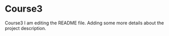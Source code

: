 # Course3
Course3
I am editing the README file. Adding some more details about the project description.
